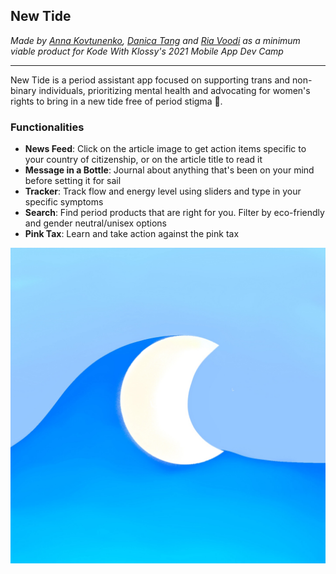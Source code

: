 ## New Tide

*Made by [Anna Kovtunenko], [Danica Tang] and [Ria Voodi] as a minimum viable product for Kode With Klossy's 2021 Mobile App Dev Camp*

---

New Tide is a period assistant app focused on supporting trans and non-binary individuals, prioritizing mental health and advocating for women's rights to bring in a new tide free of period stigma 🌊.

### Functionalities 
- **News Feed**: Click on the article image to get action items specific to your country of citizenship, or on the article title to read it
- **Message in a Bottle**: Journal about anything that's been on your mind before setting it for sail 
- **Tracker**: Track flow and energy level using sliders and type in your specific symptoms 
- **Search**: Find period products that are right for you. Filter by eco-friendly and gender neutral/unisex options
- **Pink Tax**: Learn and take action against the pink tax

![](finalApp/Assets.xcassets/readMeIcon.imageset/readMeIcon.jpg)

[Anna Kovtunenko]: <https://github.com/annakvt>
[Danica Tang]: <https://github.com/danicatyx>
[Ria Voodi]: <https://github.com/riaVoodi>
